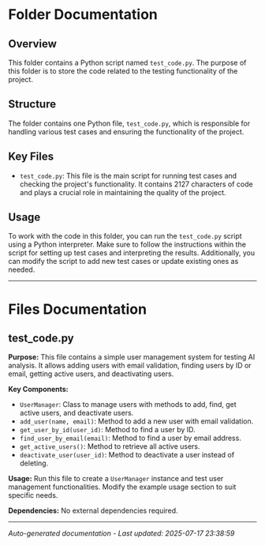 # Folder Documentation

## Overview
This folder contains a Python script named `test_code.py`. The purpose of this folder is to store the code related to the testing functionality of the project.

## Structure
The folder contains one Python file, `test_code.py`, which is responsible for handling various test cases and ensuring the functionality of the project.

## Key Files
- `test_code.py`: This file is the main script for running test cases and checking the project's functionality. It contains 2127 characters of code and plays a crucial role in maintaining the quality of the project.

## Usage
To work with the code in this folder, you can run the `test_code.py` script using a Python interpreter. Make sure to follow the instructions within the script for setting up test cases and interpreting the results. Additionally, you can modify the script to add new test cases or update existing ones as needed.

---

# Files Documentation

## test_code.py

**Purpose:** This file contains a simple user management system for testing AI analysis. It allows adding users with email validation, finding users by ID or email, getting active users, and deactivating users.

**Key Components:**
- `UserManager`: Class to manage users with methods to add, find, get active users, and deactivate users.
- `add_user(name, email)`: Method to add a new user with email validation.
- `get_user_by_id(user_id)`: Method to find a user by ID.
- `find_user_by_email(email)`: Method to find a user by email address.
- `get_active_users()`: Method to retrieve all active users.
- `deactivate_user(user_id)`: Method to deactivate a user instead of deleting.

**Usage:** Run this file to create a `UserManager` instance and test user management functionalities. Modify the example usage section to suit specific needs.

**Dependencies:** No external dependencies required.

---
*Auto-generated documentation - Last updated: 2025-07-17 23:38:59*
